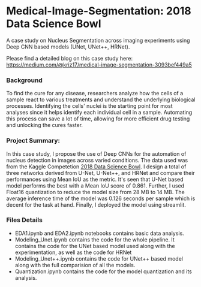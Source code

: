 # Medical-Image-Segmentation: 2018 Data Science Bowl 
A case study on Nucleus Segmentation across imaging experiments using Deep CNN based models (UNet, UNet++, HRNet).

Please find a detailed blog on this case study here: https://medium.com/@kriz17/medical-image-segmentation-3093bef449a5
### Background

To find the cure for any disease, researchers analyze how the cells of a sample react to various treatments and understand the underlying biological processes. Identifying the cells' nuclei is the starting point for most analyses since it helps identify each individual cell in a sample. Automating this process can save a lot of time, allowing for more efficient drug testing and unlocking the cures faster. 

### Project Summary:
In this case study, I propose the use of Deep CNNs for the automation of nucleus detection in images across varied conditions. The data used was from the Kaggle Competetion [2018 Data Science Bowl](https://www.kaggle.com/c/data-science-bowl-2018). I design a total of three networks derived from U-Net, U-Net++, and HRNet and compare their performances using Mean IoU as the metric. It's seen that U-Net based model performs the best with a Mean IoU score of 0.861. Further, I used Float16 quantization to reduce the model size from 28 MB to 14 MB. The average inference time of the model was 0.126 seconds per sample which is decent for the task at hand. Finally, I deployed the model using streamlit. 

### Files Details
* EDA1.ipynb and EDA2.ipynb notebooks contains basic data analysis. 
* Modeling_Unet.ipynb contains the code for the whole pipeline. It contains the code for the UNet based model used along with the experimentation, as well as the code for HRNet 
* Modeling_Unet++.ipynb contains the code for UNet++ based model along with the full comparision of all the models.
* Quantization.ipynb contains the code for the model quantization and its analysis. 


